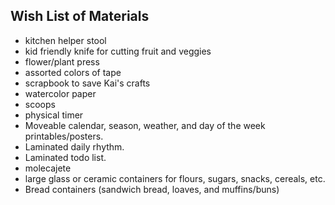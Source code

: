 ## Wish List of Materials

* kitchen helper stool
* kid friendly knife for cutting fruit and veggies
* flower/plant press
* assorted colors of tape
* scrapbook to save Kai's crafts
* watercolor paper
* scoops 
* physical timer
* Moveable calendar, season, weather, and day of the week printables/posters.
* Laminated daily rhythm.
* Laminated todo list.
* molecajete
* large glass or ceramic containers for flours, sugars, snacks, cereals, etc.
* Bread containers (sandwich bread, loaves, and muffins/buns)